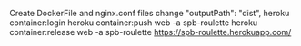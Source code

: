 Create DockerFile and nginx.conf files
change "outputPath": "dist",
heroku container:login
heroku container:push web -a spb-roulette
heroku container:release web -a spb-roulette
https://spb-roulette.herokuapp.com/
